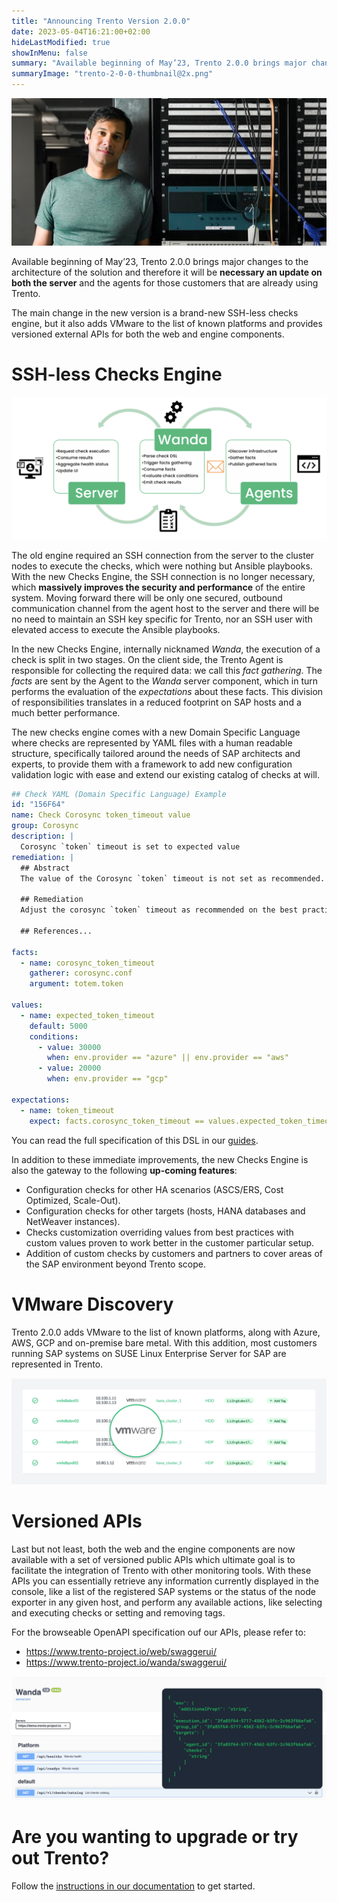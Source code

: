 ```yaml
---
title: "Announcing Trento Version 2.0.0"
date: 2023-05-04T16:21:00+02:00
hideLastModified: true
showInMenu: false
summary: "Available beginning of May’23, Trento 2.0.0 brings major changes to the architecture of the solution..."
summaryImage: "trento-2-0-0-thumbnail@2x.png"
---
```

![Trento Release Version 2.0.0](trento-release-2-0-0-hero@2x.png)

Available beginning of May’23, Trento 2.0.0 brings major changes to the architecture of the solution and therefore it will be **necessary an update on both the server** and the agents for those customers that are already using Trento. 

The main change in the new version is a brand-new SSH-less checks engine, but it also adds VMware to the list of known platforms and provides versioned external APIs for both the web and engine components.

# SSH-less Checks Engine

![Trento Checks Engine](trento-checks-engine@2x.png)

The old engine required an SSH connection from the server to the cluster nodes to execute the checks, which were nothing but Ansible playbooks. With the new Checks Engine, the SSH connection is no longer necessary, which **massively improves the security and performance** of the entire system. Moving forward there will be only one secured, outbound communication channel from the agent host to the server and there will be no need to maintain an SSH key specific for Trento, nor an SSH user with elevated access to execute the Ansible playbooks.

In the new Checks Engine, internally nicknamed _Wanda_, the execution of a check is split in two stages. On the client side, the Trento Agent is responsible for collecting the required data: we call this _fact gathering_. The _facts_ are sent by the Agent to the _Wanda_ server component, which in turn performs the evaluation of the _expectations_ about these facts. This division of responsibilities translates in a reduced footprint on SAP hosts and a much better performance.

The new checks engine comes with a new Domain Specific Language where checks are represented by YAML files with a human readable structure, specifically tailored around the needs of SAP architects and experts, to provide them with a framework to add new configuration validation logic with ease and extend our existing catalog of checks at will.

```yaml
## Check YAML (Domain Specific Language) Example
id: "156F64"
name: Check Corosync token_timeout value
group: Corosync
description: |
  Corosync `token` timeout is set to expected value
remediation: |
  ## Abstract
  The value of the Corosync `token` timeout is not set as recommended.

  ## Remediation
  Adjust the corosync `token` timeout as recommended on the best practices, and reload the corosync configuration...

  ## References...

facts:
  - name: corosync_token_timeout
    gatherer: corosync.conf
    argument: totem.token

values:
  - name: expected_token_timeout
    default: 5000
    conditions:
      - value: 30000
        when: env.provider == "azure" || env.provider == "aws"
      - value: 20000
        when: env.provider == "gcp"

expectations:
  - name: token_timeout
    expect: facts.corosync_token_timeout == values.expected_token_timeout
```

You can read the full specification of this DSL in our [guides](https://github.com/trento-project/wanda/blob/main/guides/specification.md).

In addition to these immediate improvements, the new Checks Engine is also the gateway to the following **up-coming features**:
* Configuration checks for other HA scenarios (ASCS/ERS, Cost Optimized, Scale-Out).
* Configuration checks for other targets (hosts, HANA databases and NetWeaver instances).
* Checks customization overriding values from best practices with custom values proven to work better in the customer particular setup.
* Addition of custom checks by customers and partners to cover areas of the SAP environment beyond Trento scope.

# VMware Discovery

Trento 2.0.0 adds VMware to the list of known platforms, along with Azure, AWS, GCP and on-premise bare metal. With this addition, most customers running SAP systems on SUSE Linux Enterprise Server for SAP are represented in Trento.

![Trento VMware Discovery](trento-vmware-discovery@2x.png)

# Versioned APIs

Last but not least, both the web and the engine components are now available with a set of versioned public APIs which ultimate goal is to facilitate the integration of Trento with other monitoring tools. With these APIs you can essentially retrieve any information currently displayed in the console, like a list of the registered SAP systems or the status of the node exporter in any given host, and perform any available actions, like selecting and executing checks or setting and removing tags.

For the browseable OpenAPI specification ouf our APIs, please refer to:
* https://www.trento-project.io/web/swaggerui/
* https://www.trento-project.io/wanda/swaggerui/

![Trento External APIs](trento-external-api@2x.png)

# Are you wanting to upgrade or try out Trento?
Follow the [instructions in our documentation](https://documentation.suse.com/sles-sap/trento/single-html/SLES-SAP-trento/index.html "Getting started with Trento Premium") to get started.
